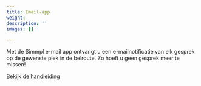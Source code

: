 ```yaml
---
title: Email-app
weight: 
description: ''
images: []

---
```

Met de Simmpl e-mail app ontvangt u een e-mailnotificatie van elk gesprek op de gewenste plek in de belroute. Zo hoeft u geen gesprek meer te missen!

<a href="http://www.simmpl.nl/downloads/Simmpl_handleiding_email-app.pdf" target="_blank" class="button">Bekijk de handleiding</a>